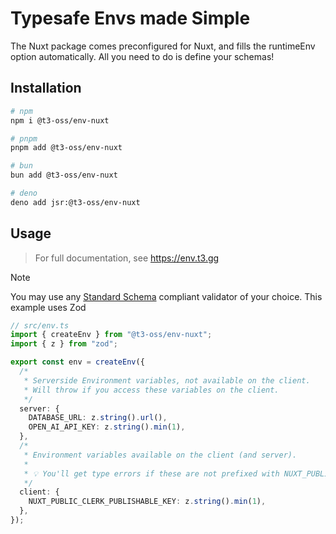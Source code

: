 # Typesafe Envs made Simple

The Nuxt package comes preconfigured for Nuxt, and fills the runtimeEnv option automatically. All you need to do is define your schemas!

## Installation

```bash
# npm
npm i @t3-oss/env-nuxt

# pnpm
pnpm add @t3-oss/env-nuxt

# bun
bun add @t3-oss/env-nuxt

# deno
deno add jsr:@t3-oss/env-nuxt
```

## Usage

> For full documentation, see https://env.t3.gg

> [!NOTE]
>
> You may use any [Standard Schema](https://standardschema.dev) compliant validator of your choice. This example uses Zod

```ts
// src/env.ts
import { createEnv } from "@t3-oss/env-nuxt";
import { z } from "zod";

export const env = createEnv({
  /*
   * Serverside Environment variables, not available on the client.
   * Will throw if you access these variables on the client.
   */
  server: {
    DATABASE_URL: z.string().url(),
    OPEN_AI_API_KEY: z.string().min(1),
  },
  /*
   * Environment variables available on the client (and server).
   *
   * 💡 You'll get type errors if these are not prefixed with NUXT_PUBLIC_.
   */
  client: {
    NUXT_PUBLIC_CLERK_PUBLISHABLE_KEY: z.string().min(1),
  },
});
```